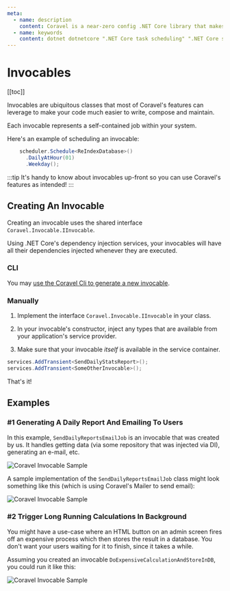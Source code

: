 ```yaml
---
meta:
  - name: description
    content: Coravel is a near-zero config .NET Core library that makes Task Scheduling, Caching, Queuing, Mailing, Event Broadcasting (and more) a breeze!
  - name: keywords
    content: dotnet dotnetcore ".NET Core task scheduling" ".NET Core scheduler" ".NET Core framework" ".NET Core Queue" ".NET Core Queuing" ".NET Core Caching" Coravel
---
```


# Invocables

[[toc]]

Invocables are ubiquitous classes that most of Coravel's features can leverage to make your code much easier to write, compose and maintain.

Each invocable represents a self-contained job within your system. 

Here's an example of scheduling an invocable:

```csharp
    scheduler.Schedule<ReIndexDatabase>()
      .DailyAtHour(01)
      .Weekday();
```

:::tip
It's handy to know about invocables up-front so you can use Coravel's features as intended!
:::

## Creating An Invocable

Creating an invocable uses the shared interface `Coravel.Invocable.IInvocable`.

Using .NET Core's dependency injection services, your invocables will have all their dependencies injected whenever they are executed.

### CLI

You may [use the Coravel Cli to generate a new invocable](/Cli/#invocables).

### Manually

1. Implement the interface `Coravel.Invocable.IInvocable` in your class.

2. In your invocable's constructor, inject any types that are available from your application's service provider.

3. Make sure that your invocable _itself_ is available in the service container.

```csharp
services.AddTransient<SendDailyStatsReport>();
services.AddTransient<SomeOtherInvocable>();
```

That's it!

## Examples

### #1 Generating A Daily Report And Emailing To Users

In this example, `SendDailyReportsEmailJob` is an invocable that was created by us. It handles getting data (via some repository that was injected via DI), generating an e-mail, etc.

![Coravel Invocable Sample](/img/scheduledailyreport.png)

A sample implementation of the `SendDailyReportsEmailJob` class might look something like this (which is using Coravel's Mailer to send email):

![Coravel Invocable Sample](/img/dailyreportinvocable.png)

### #2 Trigger Long Running Calculations In Background

You might have a use-case where an HTML button on an admin screen fires off an expensive
process which then stores the result in a database. You don't want your users waiting for it to finish, since it takes a while. 

Assuming you created an invocable `DoExpensiveCalculationAndStoreInDB`, you could run it like this:

![Coravel Invocable Sample](/img/queueexpensive.png)





